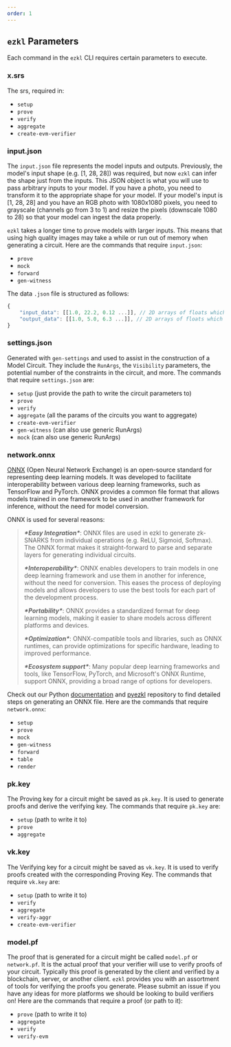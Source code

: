```yaml
---
order: 1
---
```


## `ezkl` Parameters

Each command in the `ezkl` CLI requires certain parameters to execute. 

### x.srs

The srs, required in:

- `setup`
- `prove`
- `verify`
- `aggregate`
- `create-evm-verifier`

### input.json

The `input.json` file represents the model inputs and outputs. Previously, the model's input shape (e.g. [1, 28, 28]) was required, but now `ezkl` can infer the shape just from the inputs. This JSON object is what you will use to pass arbitrary inputs to your model. If you have a photo, you need to transform it to the appropriate shape for your model. If your model's input is [1, 28, 28] and you have an RGB photo with 1080x1080 pixels, you need to grayscale (channels go from 3 to 1) and resize the pixels (downscale 1080 to 28) so that your model can ingest the data properly.

`ezkl` takes a longer time to prove models with larger inputs. This means that using high quality images may take a while or run out of memory when generating a circuit. Here are the commands that require `input.json`:

- `prove`
- `mock`
- `forward`
- `gen-witness`

The data `.json` file is structured as follows:

```javascript
{
    "input_data": [[1.0, 22.2, 0.12 ...]], // 2D arrays of floats which represents the (private) inputs we run the proof on
    "output_data": [[1.0, 5.0, 6.3 ...]], // 2D arrays of floats which represents the model outputs we want to constrain against (if any)
}
```

### settings.json

Generated with `gen-settings` and used to assist in the construction of a Model Circuit. They include the `RunArgs`, the `Visibility` parameters, the potential number of the constraints in the circuit, and more. The commands that require `settings.json` are:

- `setup` (just provide the path to write the circuit parameters to)
- `prove`
- `verify`
- `aggregate` (all the params of the circuits you want to aggregate)
- `create-evm-verifier`
- `gen-witness` (can also use generic RunArgs)
- `mock` (can also use generic RunArgs)

### network.onnx

[ONNX](https://onnx.ai/) (Open Neural Network Exchange) is an open-source standard for representing deep learning models. It was developed to facilitate interoperability between various deep learning frameworks, such as TensorFlow and PyTorch. ONNX provides a common file format that allows models trained in one framework to be used in another framework for inference, without the need for model conversion.

ONNX is used for several reasons:

> ***\*Easy Integration\****: ONNX files are used in ezkl to generate zk-SNARKS from individual operations (e.g. ReLU, Sigmoid, Softmax). The ONNX format makes it straight-forward to parse and separate layers for generating individual circuits. 
>
> ***\*Interoperability\****: ONNX enables developers to train models in one deep learning framework and use them in another for inference, without the need for conversion. This eases the process of deploying models and allows developers to use the best tools for each part of the development process.
>
> ***\*Portability\****: ONNX provides a standardized format for deep learning models, making it easier to share models across different platforms and devices.
>
> ***\*Optimization\****: ONNX-compatible tools and libraries, such as ONNX runtimes, can provide optimizations for specific hardware, leading to improved performance.
>
> ***\*Ecosystem support\****: Many popular deep learning frameworks and tools, like TensorFlow, PyTorch, and Microsoft's ONNX Runtime, support ONNX, providing a broad range of options for developers.

Check out our Python [documentation](https://docs.ezkl.xyz/python_bindings/) and [pyezkl](https://github.com/zkonduit/pyezkl) repository to find detailed steps on generating an ONNX file. Here are the commands that require `network.onnx`:

- `setup`
- `prove`
- `mock`
- `gen-witness`
- `forward`
- `table`
- `render`


### pk.key

The Proving key for a circuit might be saved as `pk.key`. It is used to generate proofs and derive the verifying key. The commands that require `pk.key` are:

- `setup` (path to write it to)
- `prove`
- `aggregate`

### vk.key

The Verifying key for a circuit might be saved as `vk.key`. It is used to verify proofs created with the corresponding Proving Key. The commands that require `vk.key` are:

- `setup` (path to write it to)
- `verify`
- `aggregate` 
- `verify-aggr`
- `create-evm-verifier`

### model.pf

The proof that is generated for a circuit might be called `model.pf` or `network.pf`. It is the actual proof that your verifier will use to verify proofs of your circuit. Typically this proof is generated by the client and verified by a blockchain, server, or another client. `ezkl` provides you with an assortment of tools for verifying the proofs you generate. Please submit an issue if you have any ideas for more platforms we should be looking to build verifiers on! Here are the commands that require a proof (or path to it):

- `prove` (path to write it to)
- `aggregate`
- `verify`
- `verify-evm`


